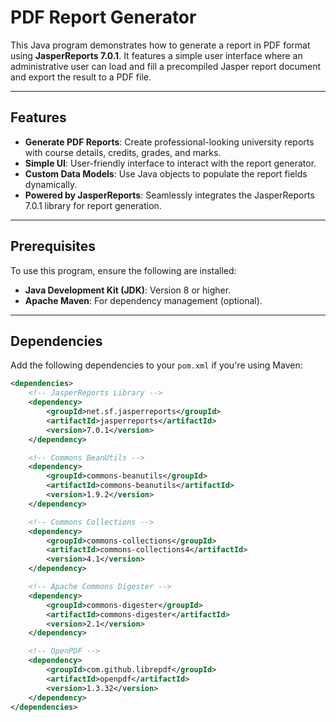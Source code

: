 # PDF Report Generator

This Java program demonstrates how to generate a report in PDF format using **JasperReports 7.0.1**. It features a simple user interface where an administrative user can load and fill a precompiled Jasper report document and export the result to a PDF file.

---

## Features

- **Generate PDF Reports**: Create professional-looking university reports with course details, credits, grades, and marks.
- **Simple UI**: User-friendly interface to interact with the report generator.
- **Custom Data Models**: Use Java objects to populate the report fields dynamically.
- **Powered by JasperReports**: Seamlessly integrates the JasperReports 7.0.1 library for report generation.

---

## Prerequisites

To use this program, ensure the following are installed:

- **Java Development Kit (JDK)**: Version 8 or higher.
- **Apache Maven**: For dependency management (optional).

---

## Dependencies

Add the following dependencies to your `pom.xml` if you're using Maven:

```xml
<dependencies>
    <!-- JasperReports Library -->
    <dependency>
        <groupId>net.sf.jasperreports</groupId>
        <artifactId>jasperreports</artifactId>
        <version>7.0.1</version>
    </dependency>

    <!-- Commons BeanUtils -->
    <dependency>
        <groupId>commons-beanutils</groupId>
        <artifactId>commons-beanutils</artifactId>
        <version>1.9.2</version>
    </dependency>

    <!-- Commons Collections -->
    <dependency>
        <groupId>commons-collections</groupId>
        <artifactId>commons-collections4</artifactId>
        <version>4.1</version>
    </dependency>

    <!-- Apache Commons Digester -->
    <dependency>
        <groupId>commons-digester</groupId>
        <artifactId>commons-digester</artifactId>
        <version>2.1</version>
    </dependency>

    <!-- OpenPDF -->
    <dependency>
        <groupId>com.github.librepdf</groupId>
        <artifactId>openpdf</artifactId>
        <version>1.3.32</version>
    </dependency>
</dependencies>
